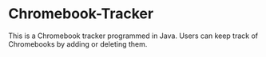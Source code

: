 # Chromebook-Tracker
This is a Chromebook tracker programmed in Java. Users can keep track of Chromebooks by adding or deleting them.
